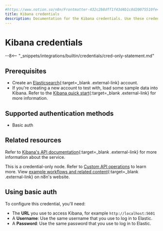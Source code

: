 ```yaml
---
#https://www.notion.so/n8n/Frontmatter-432c2b8dff1f43d4b1c8d20075510fe4
title: Kibana credentials
description: Documentation for the Kibana credentials. Use these credentials to authenticate Kibana in n8n, a workflow automation platform.
---
```


# Kibana credentials

--8<-- "_snippets/integrations/builtin/credentials/cred-only-statement.md"

## Prerequisites

- Create an [Elasticsearch](https://www.elastic.co/){:target=_blank .external-link} account.
- If you're creating a new account to test with, load some sample data into Kibana. Refer to the [Kibana quick start](https://www.elastic.co/guide/en/kibana/current/get-started.html){:target=_blank .external-link} for more information.

## Supported authentication methods

- Basic auth

## Related resources

Refer to [Kibana's API documentation](https://www.elastic.co/guide/en/kibana/current/api.html){:target=_blank .external-link} for more information about the service.

This is a credential-only node. Refer to [Custom API operations](/integrations/custom-operations/) to learn more. View [example workflows and related content](https://n8n.io/integrations/kibana/){:target=_blank .external-link} on n8n's website.

## Using basic auth

To configure this credential, you'll need:

- The **URL** you use to access Kibana, for example `http://localhost:5601`
- A **Username**: Use the same username that you use to log in to Elastic.
- A **Password**: Use the same password that you use to log in to Elastic.